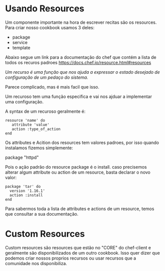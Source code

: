 # Usando Resources

Um componente importante na hora de escrever recitas são os resources.
Para criar nosso cookbook usamos 3 deles:

- package
- service
- template

Abaixo segue um link para a documentação do chef que contém a lista de todos os recuros padroes
https://docs.chef.io/resource.html#resources

*Um recurso é uma função que nos ajuda a expressar o estado desejado de configuração
de um pedaço do sistema.*

Parece complicado, mas é mais facil que isso.

Um recuroso tem uma função especifica e vai nos ajduar a implementar uma configuração.

A syntax de um recuroso geralmente é:
```
resource 'name' do
   attribute 'value'
   action :type_of_action
end
```

Os attributes e Acition dos resources tem valores padroes, por isso quando instalamos
fizemos simplemente:

package "httpd"

Pois o ação padrão do resource package é o install. caso precisemos alterar algum attribute
ou action de um resource, basta declarar o novo valor:
```
package 'tar' do
  version '1.16.1'
  action :install
end
```

Para sabermos toda a lista de attributes e actions de um resource, temos que
consultar a sua documentação.

# Custom Resources

Custom resources são resources que estão no "CORE" do chef-client e geralmente são
disponibilizados de um outro cookbook.
Isso quer dizer que podemos criar nossos proprios recursos ou usar recursos que a
comunidade nos disponibiliza.
